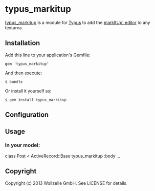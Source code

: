 # typus_markitup

[typus_markitup](https://github.com/wollzelle/typus_fluxiom) is a module for [Typus](https://github.com/fesplugas/typus) to add the [markItUp! editor](http://markitup.jaysalvat.com/home/) to any textarea.

## Installation

Add this line to your application's Gemfile:

    gem 'typus_markitup'

And then execute:

    $ bundle

Or install it yourself as:

    $ gem install typus_markitup

## Configuration

## Usage

### In your model:

  class Post < ActiveRecord::Base
    typus_markitup :body
    ...

## Copyright

Copyright (c) 2013 Wollzelle GmbH. See LICENSE for details.